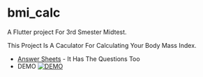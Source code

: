 # bmi_calc

A Flutter project For 3rd Smester Midtest.

This Project Is A Caculator For Calculating Your Body Mass Index.

- [Answer Sheets]() - It Has The Questions Too
- DEMO
[![DEMO](https://img.youtube.com/vi/3P-rrYF_vfc/0.jpg)](https://www.youtube.com/watch?v=3P-rrYF_vfc)
